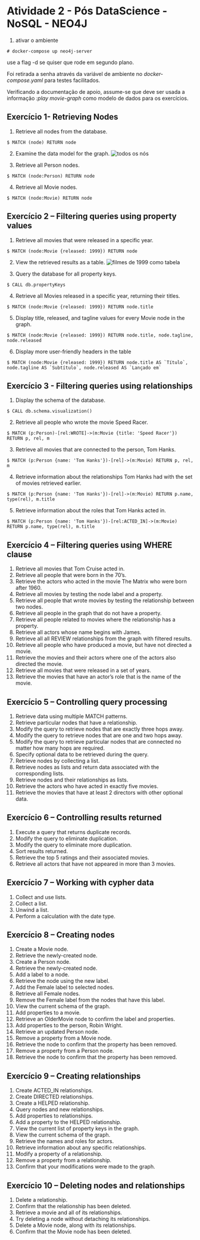 # Atividade 2 - Pós DataScience - NoSQL - NEO4J

1. ativar o ambiente
```
# docker-compose up neo4j-server
```

use a flag -d se quiser que rode em segundo plano.

Foi retirada a senha através da variável de ambiente no _docker-compose.yaml_ para testes facilitados.

Verificando a documentação de apoio, assume-se que deve ser usada a informação _:play movie-graph_ como modelo de dados para os exercícios.


## Exercício 1- Retrieving Nodes 

1. Retrieve all nodes from the database.
```
$ MATCH (node) RETURN node
```

2. Examine the data model for the graph.
![todos os nós](images/all_nodes.PNG)

3. Retrieve all Person nodes.
```
$ MATCH (node:Person) RETURN node
```

4. Retrieve all Movie nodes. 
```
$ MATCH (node:Movie) RETURN node
```


## Exercício 2 – Filtering queries using property values 

1. Retrieve all movies that were released in a specific year.
```
$ MATCH (node:Movie {released: 1999}) RETURN node
```

2. View the retrieved results as a table.
![filmes de 1999 como tabela](images/1999_movies_as_table.PNG)

3. Query the database for all property keys.
```
$ CALL db.propertyKeys
```

4. Retrieve all Movies released in a specific year, returning their titles.
```
$ MATCH (node:Movie {released: 1999}) RETURN node.title
```

5. Display title, released, and tagline values for every Movie node in the graph.
```
$ MATCH (node:Movie {released: 1999}) RETURN node.title, node.tagline, node.released
```

6. Display more user-friendly headers in the table
```
$ MATCH (node:Movie {released: 1999}) RETURN node.title AS `Título`, node.tagline AS `Subtítulo`, node.released AS `Lançado em`
```


## Exercício 3 - Filtering queries using relationships 

1. Display the schema of the database.
```
$ CALL db.schema.visualization()
```

2. Retrieve all people who wrote the movie Speed Racer.
```
$ MATCH (p:Person)-[rel:WROTE]->(m:Movie {title: 'Speed Racer'}) RETURN p, rel, m
```

3. Retrieve all movies that are connected to the person, Tom Hanks.
```
$ MATCH (p:Person {name: 'Tom Hanks'})-[rel]->(m:Movie) RETURN p, rel, m
```

4. Retrieve information about the relationships Tom Hanks had with the set of movies retrieved earlier.
```
$ MATCH (p:Person {name: 'Tom Hanks'})-[rel]->(m:Movie) RETURN p.name, type(rel), m.title
```

5. Retrieve information about the roles that Tom Hanks acted in. 
```
$ MATCH (p:Person {name: 'Tom Hanks'})-[rel:ACTED_IN]->(m:Movie) RETURN p.name, type(rel), m.title
```


## Exercício 4 – Filtering queries using WHERE clause 

1. Retrieve all movies that Tom Cruise acted in. 
2. Retrieve all people that were born in the 70’s. 
3. Retrieve the actors who acted in the movie The Matrix who were born after 1960. 
4. Retrieve all movies by testing the node label and a property. 
5. Retrieve all people that wrote movies by testing the relationship between two nodes. 
6. Retrieve all people in the graph that do not have a property. 
7. Retrieve all people related to movies where the relationship has a property. 
8. Retrieve all actors whose name begins with James. 
9. Retrieve all all REVIEW relationships from the graph with filtered results. 
10. Retrieve all people who have produced a movie, but have not directed a movie. 
11. Retrieve the movies and their actors where one of the actors also directed the movie. 
12. Retrieve all movies that were released in a set of years. 
13. Retrieve the movies that have an actor’s role that is the name of the movie. 


## Exercício 5 – Controlling query processing 

1. Retrieve data using multiple MATCH patterns. 
2. Retrieve particular nodes that have a relationship. 
3. Modify the query to retrieve nodes that are exactly three hops away. 
4. Modify the query to retrieve nodes that are one and two hops away. 
5. Modify the query to retrieve particular nodes that are connected no matter how many hops are required. 
6. Specify optional data to be retrieved during the query. 
7. Retrieve nodes by collecting a list. 
9. Retrieve nodes as lists and return data associated with the corresponding lists.
10. Retrieve nodes and their relationships as lists. 
11. Retrieve the actors who have acted in exactly five movies. 
12. Retrieve the movies that have at least 2 directors with other optional data. 

## Exercício 6 – Controlling results returned 

1. Execute a query that returns duplicate records. 
2. Modify the query to eliminate duplication. 
3. Modify the query to eliminate more duplication. 
4. Sort results returned. 
5. Retrieve the top 5 ratings and their associated movies. 
6. Retrieve all actors that have not appeared in more than 3 movies. 


## Exercício 7 – Working with cypher data  

1. Collect and use lists. 
2. Collect a list. 
3. Unwind a list. 
4. Perform a calculation with the date type. 


## Exercício 8 – Creating nodes 

1. Create a Movie node. 
2. Retrieve the newly-created node. 
3. Create a Person node. 
4. Retrieve the newly-created node. 
5. Add a label to a node. 
6. Retrieve the node using the new label. 
7. Add the Female label to selected nodes. 
8. Retrieve all Female nodes. 
9. Remove the Female label from the nodes that have this label. 
10. View the current schema of the graph. 
11. Add properties to a movie. 
12. Retrieve an OlderMovie node to confirm the label and properties. 
13. Add properties to the person, Robin Wright. 
14. Retrieve an updated Person node. 
15. Remove a property from a Movie node. 
16. Retrieve the node to confirm that the property has been removed. 
17. Remove a property from a Person node. 
18. Retrieve the node to confirm that the property has been removed. 


## Exercício 9 – Creating relationships  

1. Create ACTED_IN relationships.
2. Create DIRECTED relationships. 
3. Create a HELPED relationship. 
4. Query nodes and new relationships. 
5. Add properties to relationships. 
6. Add a property to the HELPED relationship. 
7. View the current list of property keys in the graph. 
8. View the current schema of the graph. 
9. Retrieve the names and roles for actors. 
10. Retrieve information about any specific relationships.
11. Modify a property of a relationship. 
12. Remove a property from a relationship. 
13. Confirm that your modifications were made to the graph. 


## Exercício 10 – Deleting nodes and relationships  

1. Delete a relationship. 
2. Confirm that the relationship has been deleted.
3. Retrieve a movie and all of its relationships. 
4. Try deleting a node without detaching its relationships. 
5. Delete a Movie node, along with its relationships. 
6. Confirm that the Movie node has been deleted. 
